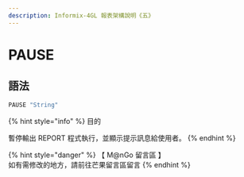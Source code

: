 ```yaml
---
description: Informix-4GL 報表架構說明《五》
---
```


# PAUSE

## 語法

```objectivec
PAUSE "String"
```

{% hint style="info" %}
目的

暫停輸出 REPORT 程式執行，並顯示提示訊息給使用者。
{% endhint %}

{% hint style="danger" %}
【 M@nGo 留言區 】\
如有需修改的地方，請前往芒果留言區留言
{% endhint %}

